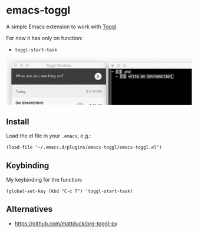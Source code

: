 emacs-toggl
==============================================================================

A simple Emacs extension to work with [Toggl](https://toggl.com/).

For now it has only on function:

 - `toggl-start-task`

![](docs/demo.gif)

Install
-------------------------------------------------------------------------------

Load the el file in your `.emacs`, e.g.:

    (load-file "~/.emacs.d/plugins/emacs-toggl/emacs-toggl.el")

Keybinding
-------------------------------------------------------------------------------

My keybinding for the function:

    (global-set-key (kbd "C-c T") 'toggl-start-task)

Alternatives
-------------------------------------------------------------------------------
- https://github.com/mattduck/org-toggl-py
